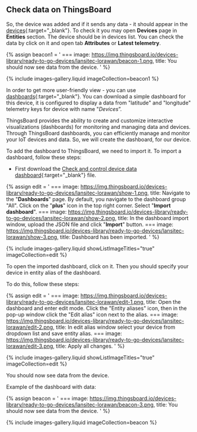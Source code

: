 ## Check data on ThingsBoard

So, the device was added and if it sends any data - it should appear in the [devices](/docs/{{docsPrefix}}user-guide/ui/devices/){:target="_blank"}.
To check it you may open **Devices** page in **Entities** section. The device should be in devices list. You can check the data by click on it and open tab **Attributes** or **Latest telemetry**.

{% assign beacon1 = '
    ===
        image: https://img.thingsboard.io/devices-library/ready-to-go-devices/lansitec-lorawan/beacon-1.png,
        title: You should now see data from the device.
'
%}

{% include images-gallery.liquid imageCollection=beacon1 %}

In order to get more user-friendly view - you can use [dashboards](/docs/{{docsPrefix}}user-guide/dashboards){:target="_blank"}.
You can download a simple dashboard for this device, it is configured to display a data from "latitude" and "longitude" telemetry keys for device with name "*Devices*”.

ThingsBoard provides the ability to create and customize interactive visualizations (dashboards) for monitoring and managing data and devices.
Through ThingsBoard dashboards, you can efficiently manage and monitor your IoT devices and data. So, we will create the dashboard, for our device.

To add the dashboard to ThingsBoard, we need to import it. To import a dashboard, follow these steps:

- First download the [Check and control device data dashboard](/docs/devices-library/resources/dashboards/lansitec-lorawan/check_and_control_device_data_dashboard.json){:target="_blank"} file.

{% assign edit = '
    ===
        image: https://img.thingsboard.io/devices-library/ready-to-go-devices/lansitec-lorawan/show-1.png,
        title: Navigate to the "**Dashboards**" page. By default, you navigate to the dashboard group "All". Click on the "**plus**" icon in the top right corner. Select "**Import dashboard**".
    ===
        image: https://img.thingsboard.io/devices-library/ready-to-go-devices/lansitec-lorawan/show-2.png,
        title: In the dashboard import window, upload the JSON file and click "**Import**" button.
    ===
        image: https://img.thingsboard.io/devices-library/ready-to-go-devices/lansitec-lorawan/show-3.png,
        title: Dashboard has been imported.
'
%}

{% include images-gallery.liquid showListImageTitles="true" imageCollection=edit %}

To open the imported dashboard, click on it. Then you should specify your device in entity alias of the dashboard.

To do this, follow these steps:

{% assign edit = '
    ===
        image: https://img.thingsboard.io/devices-library/ready-to-go-devices/lansitec-lorawan/edit-1.png,
        title: Open the dashboard and enter edit mode. Click the "Entity aliases" icon, then in the pop-up window click the "Edit alias" icon next to the alias.
    ===
        image: https://img.thingsboard.io/devices-library/ready-to-go-devices/lansitec-lorawan/edit-2.png,
        title: In edit alias window select your device from dropdown list and save entity alias.
    ===
        image: https://img.thingsboard.io/devices-library/ready-to-go-devices/lansitec-lorawan/edit-3.png,
        title: Apply all changes.
'
%}

{% include images-gallery.liquid showListImageTitles="true" imageCollection=edit %}

You should now see data from the device.

Example of the dashboard with data:

{% assign beacon = '
    ===
        image: https://img.thingsboard.io/devices-library/ready-to-go-devices/lansitec-lorawan/beacon-3.png,
        title: You should now see data from the device.
'
%}

{% include images-gallery.liquid imageCollection=beacon %}